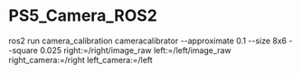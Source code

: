 # PS5_Camera_ROS2

ros2 run camera_calibration cameracalibrator --approximate 0.1 --size 8x6 --square 0.025 right:=/right/image_raw left:=/left/image_raw right_camera:=/right left_camera:=/left
